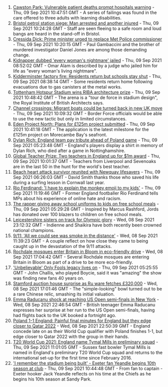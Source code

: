 1. [Cawston Park: Vulnerable patient deaths prompt hospitals warning](https://www.bbc.co.uk/news/uk-england-norfolk-58466839?at_medium=RSS&at_campaign=KARANGA) - Thu, 09 Sep 2021 10:47:51 GMT - A series of failings was found in the care offered to three adults with learning disabilities.
2. [Bristol petrol station siege: Man arrested and another injured](https://www.bbc.co.uk/news/uk-england-bristol-58500077?at_medium=RSS&at_campaign=KARANGA) - Thu, 09 Sep 2021 10:24:28 GMT - Staff are seen fleeing to a safe room and loud bangs are heard in the stand-off in Bristol.
3. [Cressida Dick: Prime minister urged to replace Met Police commissioner](https://www.bbc.co.uk/news/uk-england-london-58490698?at_medium=RSS&at_campaign=KARANGA) - Thu, 09 Sep 2021 10:20:15 GMT - Paul Gambaccini and the brother of murdered investigator Daniel Jones are among those demanding change.
4. [Kidnapper dubbed 'every woman's nightmare' jailed](https://www.bbc.co.uk/news/uk-england-manchester-58498126?at_medium=RSS&at_campaign=KARANGA) - Thu, 09 Sep 2021 08:52:02 GMT - Omar Alam is described by a judge who jailed him for life as "every woman's living nightmare".
5. [Kidderminster factory fire: Residents return but schools stay shut](https://www.bbc.co.uk/news/uk-england-hereford-worcester-58497931?at_medium=RSS&at_campaign=KARANGA) - Thu, 09 Sep 2021 08:38:14 GMT - Some residents return home following evacuations due to gas canisters at the metal works.
6. [Tottenham Hotspur Stadium wins RIBA architecture prize](https://www.bbc.co.uk/news/uk-england-london-58499897?at_medium=RSS&at_campaign=KARANGA) - Thu, 09 Sep 2021 10:48:42 GMT - The arena is a "tour de force in stadium design", the Royal Institute of British Architects says.
7. [Channel crossings: Migrant boats could be turned back in new UK move](https://www.bbc.co.uk/news/uk-58495948?at_medium=RSS&at_campaign=KARANGA) - Thu, 09 Sep 2021 10:09:32 GMT - Border Force officials would be able to use the new tactic but only in limited circumstances.
8. [Eden Project North: Plans for £125m project submitted](https://www.bbc.co.uk/news/uk-england-lancashire-58497950?at_medium=RSS&at_campaign=KARANGA) - Thu, 09 Sep 2021 10:41:18 GMT - The application is the latest milestone for the £125m project on Morecambe Bay's seafront.
9. [Dylan Rich: England team pay tribute ahead of Poland game](https://www.bbc.co.uk/news/uk-england-nottinghamshire-58496077?at_medium=RSS&at_campaign=KARANGA) - Thu, 09 Sep 2021 05:23:48 GMT - England's players display a shirt in memory of Dylan Rich, who died after a game in Nottinghamshire.
10. [Global Teacher Prize: Two teachers in England up for $1m award](https://www.bbc.co.uk/news/uk-england-58499137?at_medium=RSS&at_campaign=KARANGA) - Thu, 09 Sep 2021 10:01:37 GMT - Teachers from Liverpool and Sevenoaks are in the last 50 in the hunt for the world's best teacher.
11. [Beach heart attack survivor reunited with Newquay lifesavers](https://www.bbc.co.uk/news/uk-england-cornwall-58487471?at_medium=RSS&at_campaign=KARANGA) - Thu, 09 Sep 2021 06:26:03 GMT - David Smith thanks those who saved his life during a surfing lesson in Cornwall last year.
12. [Rio Ferdinand: 'I have to explain the monkey emoji to my kids'](https://www.bbc.co.uk/news/uk-58503093?at_medium=RSS&at_campaign=KARANGA) - Thu, 09 Sep 2021 11:19:46 GMT - Former England footballer Rio Ferdinand tells MPs about his experience of online hate and racism.
13. [The rapper giving away school uniforms to kids on free school meals](https://www.bbc.co.uk/news/uk-england-london-58494041?at_medium=RSS&at_campaign=KARANGA) - Thu, 09 Sep 2021 05:29:28 GMT - Inspired by Marcus Rashford, Jords has donated over 100 blazers to children on free school meals.
14. [Leicestershire sisters on track for Olympic glory](https://www.bbc.co.uk/news/uk-england-leicestershire-58270963?at_medium=RSS&at_campaign=KARANGA) - Wed, 08 Sep 2021 23:12:32 GMT - Indienne and Shaikira have both recently been crowned national champions.
15. [9/11: 'All we could see was smoke in the distance'](https://www.bbc.co.uk/news/uk-england-birmingham-58486093?at_medium=RSS&at_campaign=KARANGA) - Wed, 08 Sep 2021 11:39:23 GMT - A couple reflect on how close they came to being caught up in the devastation of the 9/11 attacks.
16. [Rochdale mosques enter Britain in Bloom in eco-friendly drive](https://www.bbc.co.uk/news/uk-england-manchester-58493493?at_medium=RSS&at_campaign=KARANGA) - Wed, 08 Sep 2021 17:04:42 GMT - Several Rochdale mosques are entering Britain in Bloom as part of a drive to be more eco-friendly.
17. ['Unbelievable' Only Fools legacy lives on](https://www.bbc.co.uk/news/uk-england-bristol-58495222?at_medium=RSS&at_campaign=KARANGA) - Thu, 09 Sep 2021 05:25:55 GMT - John Challis, who played Boycie, said it was "amazing" the show was finding new fans 40 years on.
18. [Stamford auction house surprise as Ru ware fetches £320,000](https://www.bbc.co.uk/news/uk-england-lincolnshire-58489566?at_medium=RSS&at_campaign=KARANGA) - Wed, 08 Sep 2021 17:01:46 GMT - The "simple-looking" bowl turned out to be a rare Chinese relic, smashing its initial valuation.
19. [Emma Raducanu shock at reaching US Open semi-finals in New York](https://www.bbc.co.uk/sport/tennis/58495531?at_medium=RSS&at_campaign=KARANGA) - Wed, 08 Sep 2021 22:46:54 GMT - British teenager Emma Raducanu expresses her surprise at her run to the US Open semi-finals, having had flights back to the UK booked a fortnight ago.
20. [Poland 1-1 England: Painful final minutes for England but they edge closer to Qatar 2022](https://www.bbc.co.uk/sport/football/58492134?at_medium=RSS&at_campaign=KARANGA) - Wed, 08 Sep 2021 22:50:39 GMT - England concede late on as their World Cup qualifier with Poland finishes 1-1, but edge closer to Qatar 2022 with the group in their hands.
21. [T20 World Cup 2021: England name Tymal Mills in preliminary squad](https://www.bbc.co.uk/sport/cricket/58498271?at_medium=RSS&at_campaign=KARANGA) - Thu, 09 Sep 2021 11:01:05 GMT - Sussex fast bowler Tymal Mills is named in England's preliminary T20 World Cup squad and returns to the international set-up for the first time since February 2016.
22. ['I remember the stadium being built' - Exeter fan Yeandle begins 10th season at club](https://www.bbc.co.uk/sport/rugby-union/58498402?at_medium=RSS&at_campaign=KARANGA) - Thu, 09 Sep 2021 10:44:48 GMT - From fan to captain - Exeter hooker Jack Yeandle reflects on his time at the Chiefs as he begins his 10th season at Sandy Park.
